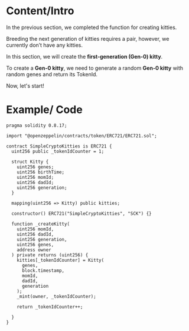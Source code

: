 # Content/Intro

In the previous section, we completed the function for creating kitties. 

Breeding the next generation of kitties requires a pair, however, we currently don’t have any kitties. 

In this section, we will create the **first-generation (Gen-0) kitty**. 

To create a **Gen-0 kitty**, we need to generate a random **Gen-0 kitty** with random genes and return its TokenId.

Now, let's start!

# Example/ Code

```solidity
pragma solidity 0.8.17;

import "@openzeppelin/contracts/token/ERC721/ERC721.sol";

contract SimpleCryptoKitties is ERC721 {
  uint256 public _tokenIdCounter = 1;

  struct Kitty {
    uint256 genes;
    uint256 birthTime;
    uint256 momId;
    uint256 dadId;
    uint256 generation;
  }

  mapping(uint256 => Kitty) public kitties;

  constructor() ERC721("SimpleCryptoKitties", "SCK") {}

  function _createKitty(
    uint256 momId,
    uint256 dadId,
    uint256 generation,
    uint256 genes,
    address owner
  ) private returns (uint256) {
    kitties[_tokenIdCounter] = Kitty(
      genes,
      block.timestamp,
      momId,
      dadId,
      generation
    );
    _mint(owner, _tokenIdCounter);

    return _tokenIdCounter++;

  }
}
```